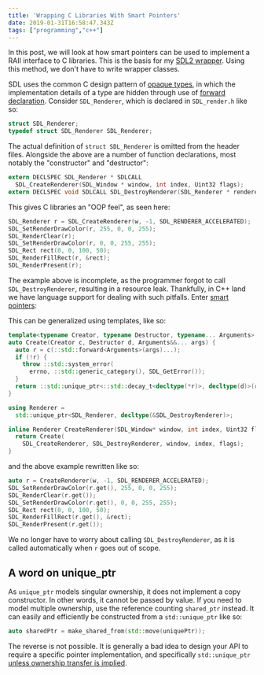 ```yaml
---
title: 'Wrapping C Libraries With Smart Pointers'
date: 2019-01-31T16:58:47.343Z
tags: ["programming","c++"]
---
```


In this post, we will look at how smart pointers can be used to implement a RAII interface to C libraries. This is the
basis for my [SDL2 wrapper](https://github.com/kvadevack/sdl2xx). Using this method, we don't have to write wrapper classes.<!-- jump -->

SDL uses the common C design pattern of [opaque types](https://en.wikipedia.org/wiki/Opaque_data_type), in which the
implementation details of a type are hidden through use of [forward declaration](https://en.wikipedia.org/wiki/Forward_declaration).
Consider `SDL_Renderer`, which is declared in `SDL_render.h` like so:

```c
struct SDL_Renderer;
typedef struct SDL_Renderer SDL_Renderer;
```

The actual definition of `struct SDL_Renderer` is omitted from the header files. Alongside the above are a number of
function declarations, most notably the "constructor" and "destructor":

```c
extern DECLSPEC SDL_Renderer * SDLCALL
  SDL_CreateRenderer(SDL_Window * window, int index, Uint32 flags);
extern DECLSPEC void SDLCALL SDL_DestroyRenderer(SDL_Renderer * renderer);
```

This gives C libraries an "OOP feel", as seen here:

```c
SDL_Renderer r = SDL_CreateRenderer(w, -1, SDL_RENDERER_ACCELERATED);
SDL_SetRenderDrawColor(r, 255, 0, 0, 255);
SDL_RenderClear(r);
SDL_SetRenderDrawColor(r, 0, 0, 255, 255);
SDL_Rect rect(0, 0, 100, 50);
SDL_RenderFillRect(r, &rect);
SDL_RenderPresent(r);
```

The example above is incomplete, as the programmer forgot to call `SDL_DestroyRenderer`, resulting in a resource leak.
Thankfully, in C++ land we have language support for dealing with such pitfalls. Enter [smart pointers](https://en.wikipedia.org/wiki/Smart_pointer):

This can be generalized using templates, like so:

```cpp
template<typename Creator, typename Destructor, typename... Arguments>
auto Create(Creator c, Destructor d, Arguments&&... args) {
  auto r = c(::std::forward<Arguments>(args)...);
  if (!r) {
    throw ::std::system_error(
      errno, ::std::generic_category(), SDL_GetError());
  }
  return ::std::unique_ptr<::std::decay_t<decltype(*r)>, decltype(d)>(r, d);
}

using Renderer =
  std::unique_ptr<SDL_Renderer, decltype(&SDL_DestroyRenderer)>;

inline Renderer CreateRenderer(SDL_Window* window, int index, Uint32 flags) {
  return Create(
    SDL_CreateRenderer, SDL_DestroyRenderer, window, index, flags);
}
```

and the above example rewritten like so:

```cpp
auto r = CreateRenderer(w, -1, SDL_RENDERER_ACCELERATED);
SDL_SetRenderDrawColor(r.get(), 255, 0, 0, 255);
SDL_RenderClear(r.get());
SDL_SetRenderDrawColor(r.get(), 0, 0, 255, 255);
SDL_Rect rect(0, 0, 100, 50);
SDL_RenderFillRect(r.get(), &rect);
SDL_RenderPresent(r.get());
```

We no longer have to worry about calling `SDL_DestroyRenderer`, as it is called automatically when `r` goes out of scope.

## A word on unique_ptr

As `unique_ptr` models singular ownership, it does not implement a copy constructor. In other words, it cannot be passed
by value. If you need to model multiple ownership, use the reference counting `shared_ptr` instead. It can easily and
efficiently be constructed from a `std::unique_ptr` like so:

```cpp
auto sharedPtr = make_shared_from(std::move(uniquePtr));
```

The reverse is not possible. It is generally a bad idea to design your API to require a specific pointer implementation,
and specifically `std::unique_ptr` [unless ownership transfer is implied](https://herbsutter.com/2013/06/05/gotw-91-solution-smart-pointer-parameters/).
